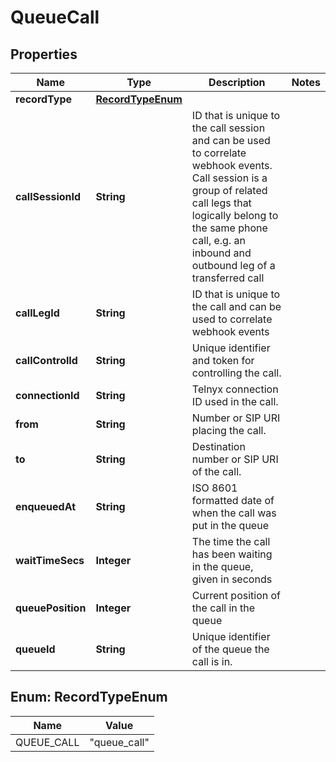 

# QueueCall


## Properties

| Name | Type | Description | Notes |
|------------ | ------------- | ------------- | -------------|
|**recordType** | [**RecordTypeEnum**](#RecordTypeEnum) |  |  |
|**callSessionId** | **String** | ID that is unique to the call session and can be used to correlate webhook events. Call session is a group of related call legs that logically belong to the same phone call, e.g. an inbound and outbound leg of a transferred call |  |
|**callLegId** | **String** | ID that is unique to the call and can be used to correlate webhook events |  |
|**callControlId** | **String** | Unique identifier and token for controlling the call. |  |
|**connectionId** | **String** | Telnyx connection ID used in the call. |  |
|**from** | **String** | Number or SIP URI placing the call. |  |
|**to** | **String** | Destination number or SIP URI of the call. |  |
|**enqueuedAt** | **String** | ISO 8601 formatted date of when the call was put in the queue |  |
|**waitTimeSecs** | **Integer** | The time the call has been waiting in the queue, given in seconds |  |
|**queuePosition** | **Integer** | Current position of the call in the queue |  |
|**queueId** | **String** | Unique identifier of the queue the call is in. |  |



## Enum: RecordTypeEnum

| Name | Value |
|---- | -----|
| QUEUE_CALL | &quot;queue_call&quot; |



